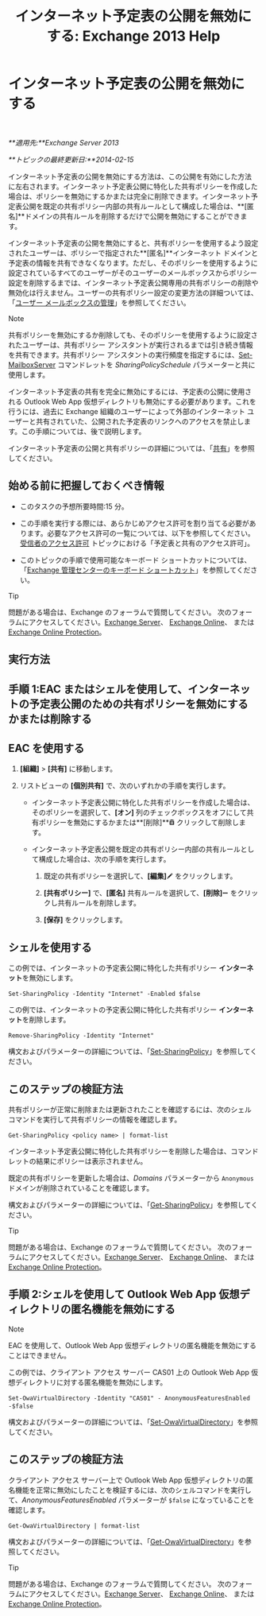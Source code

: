 ﻿---
title: 'インターネット予定表の公開を無効にする: Exchange 2013 Help'
TOCTitle: インターネット予定表の公開を無効にする
ms:assetid: f26dbf04-9dae-460f-a987-2ad3dfbc7b7e
ms:mtpsurl: https://technet.microsoft.com/ja-jp/library/JJ853047(v=EXCHG.150)
ms:contentKeyID: 50555898
ms.date: 04/24/2018
mtps_version: v=EXCHG.150
ms.translationtype: HT
---

# インターネット予定表の公開を無効にする

 

_**適用先:**Exchange Server 2013_

_**トピックの最終更新日:**2014-02-15_

インターネット予定表の公開を無効にする方法は、この公開を有効にした方法に左右されます。インターネット予定表公開に特化した共有ポリシーを作成した場合は、ポリシーを無効にするかまたは完全に削除できます。インターネット予定表公開を既定の共有ポリシー内部の共有ルールとして構成した場合は、**\[匿名\]**ドメインの共有ルールを削除するだけで公開を無効にすることができます。

インターネット予定表の公開を無効にすると、共有ポリシーを使用するよう設定されたユーザーは、ポリシーで指定された**\[匿名\]**インターネット ドメインと予定表の情報を共有できなくなります。ただし、そのポリシーを使用するように設定されているすべてのユーザーがそのユーザーのメールボックスからポリシー設定を削除するまでは、インターネット予定表公開専用の共有ポリシーの削除や無効化は行えません。ユーザーの共有ポリシー設定の変更方法の詳細ついては、「[ユーザー メールボックスの管理](manage-user-mailboxes-exchange-2013-help.md)」を参照してください。


> [!NOTE]
> 共有ポリシーを無効にするか削除しても、そのポリシーを使用するように設定されたユーザーは、共有ポリシー アシスタントが実行されるまでは引き続き情報を共有できます。共有ポリシー アシスタントの実行頻度を指定するには、<A href="https://technet.microsoft.com/ja-jp/library/aa998651(v=exchg.150)">Set-MailboxServer</A> コマンドレットを <EM>SharingPolicySchedule</EM> パラメーターと共に使用します。



インターネット予定表の共有を完全に無効にするには、予定表の公開に使用される Outlook Web App 仮想ディレクトリも無効にする必要があります。これを行うには、過去に Exchange 組織のユーザーによって外部のインターネット ユーザーと共有されていた、公開された予定表のリンクへのアクセスを禁止します。この手順については、後で説明します。

インターネット予定表の公開と共有ポリシーの詳細については、「[共有](sharing-exchange-2013-help.md)」を参照してください。

## 始める前に把握しておくべき情報

  - このタスクの予想所要時間:15 分。

  - この手順を実行する際には、あらかじめアクセス許可を割り当てる必要があります。必要なアクセス許可の一覧については、以下を参照してください。[受信者のアクセス許可](recipients-permissions-exchange-2013-help.md) トピックにおける「予定表と共有のアクセス許可」。

  - このトピックの手順で使用可能なキーボード ショートカットについては、「[Exchange 管理センターのキーボード ショートカット](keyboard-shortcuts-in-the-exchange-admin-center-exchange-online-protection-help.md)」を参照してください。


> [!TIP]
> 問題がある場合は、Exchange のフォーラムで質問してください。 次のフォーラムにアクセスしてください。<A href="https://go.microsoft.com/fwlink/p/?linkid=60612">Exchange Server</A>、 <A href="https://go.microsoft.com/fwlink/p/?linkid=267542">Exchange Online</A>、 または <A href="https://go.microsoft.com/fwlink/p/?linkid=285351">Exchange Online Protection</A>。



## 実行方法

## 手順 1:EAC またはシェルを使用して、インターネットの予定表公開のための共有ポリシーを無効にするかまたは削除する

## EAC を使用する

1.  **\[組織\]** \> **\[共有\]** に移動します。

2.  リストビューの **\[個別共有\]** で、次のいずれかの手順を実行します。
    
      - インターネット予定表公開に特化した共有ポリシーを作成した場合は、そのポリシーを選択して、**\[オン\]** 列のチェックボックスをオフにして共有ポリシーを無効にするかまたは**\[削除\]**![\[削除\] アイコン](images/JJ651670.14f639f6-61e8-4418-bbfb-0db14de9d2f5(EXCHG.150).gif "[削除] アイコン") クリックして削除します。
    
      - インターネット予定表公開を既定の共有ポリシー内部の共有ルールとして構成した場合は、次の手順を実行します。
        
        1.  既定の共有ポリシーを選択して、**\[編集\]**![編集アイコン](images/Bb124582.6f53ccb2-1f13-4c02-bea0-30690e6ea71d(EXCHG.150).gif "編集アイコン") をクリックします。
        
        2.  **\[共有ポリシー\]** で、**\[匿名\]** 共有ルールを選択して、**\[削除\]**![\[削除\] アイコン](images/Dd362328.479b6ced-8d64-4277-a725-f17fea202b28(EXCHG.150).gif "[削除] アイコン") をクリックし共有ルールを削除します。
        
        3.  **\[保存\]** をクリックします。

## シェルを使用する

この例では、インターネットの予定表公開に特化した共有ポリシー **インターネット**を無効にします。

    Set-SharingPolicy -Identity "Internet" -Enabled $false

この例では、インターネットの予定表公開に特化した共有ポリシー **インターネット**を削除します。

    Remove-SharingPolicy -Identity "Internet"

構文およびパラメーターの詳細については、「[Set-SharingPolicy](https://technet.microsoft.com/ja-jp/library/dd297931\(v=exchg.150\))」を参照してください。

## このステップの検証方法

共有ポリシーが正常に削除または更新されたことを確認するには、次のシェル コマンドを実行して共有ポリシーの情報を確認します。

    Get-SharingPolicy <policy name> | format-list

インターネット予定表公開に特化した共有ポリシーを削除した場合は、コマンドレットの結果にポリシーは表示されません。

既定の共有ポリシーを更新した場合は、*Domains* パラメーターから `Anonymous` ドメインが削除されていることを確認します。

構文およびパラメーターの詳細については、「[Get-SharingPolicy](https://technet.microsoft.com/ja-jp/library/dd335081\(v=exchg.150\))」を参照してください。


> [!TIP]
> 問題がある場合は、Exchange のフォーラムで質問してください。 次のフォーラムにアクセスしてください。<A href="https://go.microsoft.com/fwlink/p/?linkid=60612">Exchange Server</A>、 <A href="https://go.microsoft.com/fwlink/p/?linkid=267542">Exchange Online</A>、 または <A href="https://go.microsoft.com/fwlink/p/?linkid=285351">Exchange Online Protection</A>。



## 手順 2:シェルを使用して Outlook Web App 仮想ディレクトリの匿名機能を無効にする


> [!NOTE]
> EAC を使用して、Outlook Web App 仮想ディレクトリの匿名機能を無効にすることはできません。



この例では、クライアント アクセス サーバー CAS01 上の Outlook Web App 仮想ディレクトリに対する匿名機能を無効にします。

    Set-OwaVirtualDirectory -Identity "CAS01" - AnonymousFeaturesEnabled -$false

構文およびパラメーターの詳細については、「[Set-OwaVirtualDirectory](https://technet.microsoft.com/ja-jp/library/bb123515\(v=exchg.150\))」を参照してください。

## このステップの検証方法

クライアント アクセス サーバー上で Outlook Web App 仮想ディレクトリの匿名機能を正常に無効にしたことを検証するには、次のシェルコマンドを実行して、*AnonymousFeaturesEnabled* パラメーターが `$false` になっていることを確認します。

    Get-OwaVirtualDirectory | format-list

構文およびパラメーターの詳細については、「[Get-OwaVirtualDirectory](https://technet.microsoft.com/ja-jp/library/aa998588\(v=exchg.150\))」を参照してください。


> [!TIP]
> 問題がある場合は、Exchange のフォーラムで質問してください。 次のフォーラムにアクセスしてください。<A href="https://go.microsoft.com/fwlink/p/?linkid=60612">Exchange Server</A>、 <A href="https://go.microsoft.com/fwlink/p/?linkid=267542">Exchange Online</A>、 または <A href="https://go.microsoft.com/fwlink/p/?linkid=285351">Exchange Online Protection</A>。


